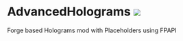 # AdvancedHolograms [![](https://jitpack.io/v/Pixelmon-Development/AdvancedHolograms.svg)](https://jitpack.io/#Pixelmon-Development/AdvancedHolograms)

Forge based Holograms mod with Placeholders using FPAPI

